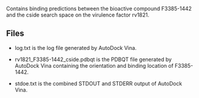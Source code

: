 Contains binding predictions between the bioactive compound F3385-1442 and the cside search space on the virulence factor rv1821.

## Files

- log.txt is the log file generated by AutoDock Vina.

- rv1821_F3385-1442_cside.pdbqt is the PDBQT file generated by AutoDock Vina containing the orientation and binding location of F3385-1442.

- stdoe.txt is the combined STDOUT and STDERR output of AutoDock Vina.

